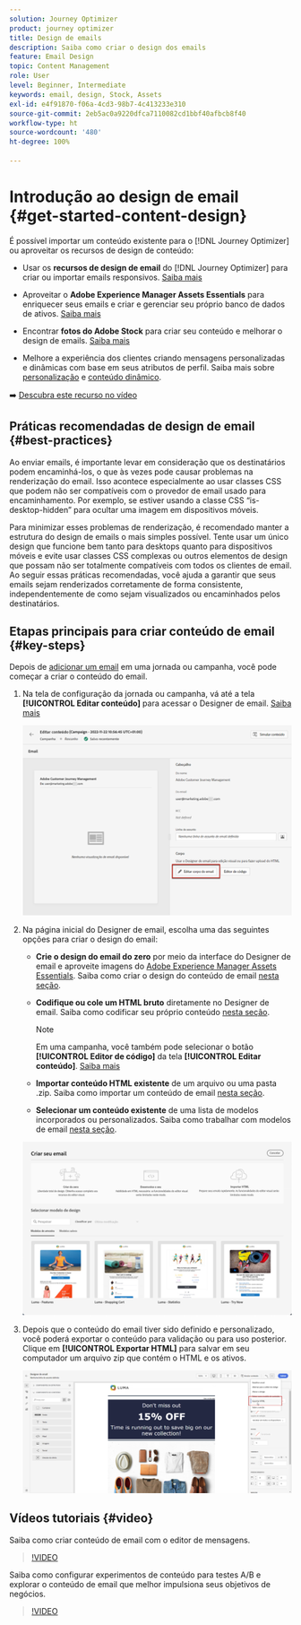 ```yaml
---
solution: Journey Optimizer
product: journey optimizer
title: Design de emails
description: Saiba como criar o design dos emails
feature: Email Design
topic: Content Management
role: User
level: Beginner, Intermediate
keywords: email, design, Stock, Assets
exl-id: e4f91870-f06a-4cd3-98b7-4c413233e310
source-git-commit: 2eb5ac0a9220dfca7110082cd1bbf40afbcb8f40
workflow-type: ht
source-wordcount: '480'
ht-degree: 100%

---
```


# Introdução ao design de email {#get-started-content-design}

É possível importar um conteúdo existente para o [!DNL Journey Optimizer] ou aproveitar os recursos de design de conteúdo:

* Usar os **recursos de design de email** do [!DNL Journey Optimizer] para criar ou importar emails responsivos. [Saiba mais](content-from-scratch.md)

* Aproveitar o **Adobe Experience Manager Assets Essentials** para enriquecer seus emails e criar e gerenciar seu próprio banco de dados de ativos. [Saiba mais](../content-management/assets-essentials.md)

* Encontrar **fotos do Adobe Stock** para criar seu conteúdo e melhorar o design de emails. [Saiba mais](../content-management/stock.md)

* Melhore a experiência dos clientes criando mensagens personalizadas e dinâmicas com base em seus atributos de perfil. Saiba mais sobre [personalização](../personalization/personalize.md) e [conteúdo dinâmico](../personalization/get-started-dynamic-content.md).

➡️ [Descubra este recurso no vídeo](#video)

## Práticas recomendadas de design de email {#best-practices}

Ao enviar emails, é importante levar em consideração que os destinatários podem encaminhá-los, o que às vezes pode causar problemas na renderização do email. Isso acontece especialmente ao usar classes CSS que podem não ser compatíveis com o provedor de email usado para encaminhamento. Por exemplo, se estiver usando a classe CSS “is-desktop-hidden” para ocultar uma imagem em dispositivos móveis.

Para minimizar esses problemas de renderização, é recomendado manter a estrutura do design de emails o mais simples possível. Tente usar um único design que funcione bem tanto para desktops quanto para dispositivos móveis e evite usar classes CSS complexas ou outros elementos de design que possam não ser totalmente compatíveis com todos os clientes de email. Ao seguir essas práticas recomendadas, você ajuda a garantir que seus emails sejam renderizados corretamente de forma consistente, independentemente de como sejam visualizados ou encaminhados pelos destinatários.

## Etapas principais para criar conteúdo de email {#key-steps}

Depois de [adicionar um email](create-email.md) em uma jornada ou campanha, você pode começar a criar o conteúdo do email.

1. Na tela de configuração da jornada ou campanha, vá até a tela **[!UICONTROL Editar conteúdo]** para acessar o Designer de email. [Saiba mais](create-email.md#define-email-content)

   ![](assets/email_designer_edit_email_body.png)

1. Na página inicial do Designer de email, escolha uma das seguintes opções para criar o design do email:

   * **Crie o design do email do zero** por meio da interface do Designer de email e aproveite imagens do [Adobe Experience Manager Assets Essentials](../content-management/assets-essentials.md). Saiba como criar o design do conteúdo de email [nesta seção](content-from-scratch.md).

   * **Codifique ou cole um HTML bruto** diretamente no Designer de email. Saiba como codificar seu próprio conteúdo [nesta seção](code-content.md).

     >[!NOTE]
     >
     >Em uma campanha, você também pode selecionar o botão **[!UICONTROL Editor de código]** da tela **[!UICONTROL Editar conteúdo]**. [Saiba mais](create-email.md#define-email-content)

   * **Importar conteúdo HTML existente** de um arquivo ou uma pasta .zip. Saiba como importar um conteúdo de email [nesta seção](existing-content.md).

   * **Selecionar um conteúdo existente** de uma lista de modelos incorporados ou personalizados. Saiba como trabalhar com modelos de email [nesta seção](../email/use-email-templates.md).

   ![](assets/email_designer_create_options.png)

1. Depois que o conteúdo do email tiver sido definido e personalizado, você poderá exportar o conteúdo para validação ou para uso posterior. Clique em **[!UICONTROL Exportar HTML]** para salvar em seu computador um arquivo zip que contém o HTML e os ativos.

   ![](assets/email_designer_export.png)

## Vídeos tutoriais {#video}

Saiba como criar conteúdo de email com o editor de mensagens.

>[!VIDEO](https://video.tv.adobe.com/v/334150?quality=12)

Saiba como configurar experimentos de conteúdo para testes A/B e explorar o conteúdo de email que melhor impulsiona seus objetivos de negócios.

>[!VIDEO](https://video.tv.adobe.com/v/3419893)
